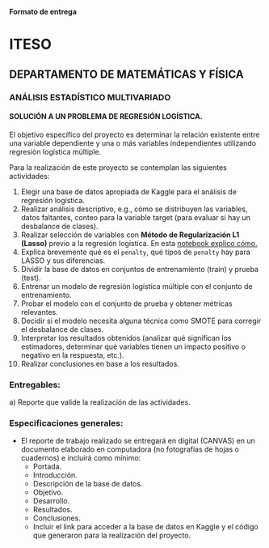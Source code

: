 **Formato de entrega**

# ITESO
## DEPARTAMENTO DE MATEMÁTICAS Y FÍSICA

### ANÁLISIS ESTADÍSTICO MULTIVARIADO
#### SOLUCIÓN A UN PROBLEMA DE REGRESIÓN LOGÍSTICA.

El objetivo específico del proyecto es determinar la relación existente entre una variable dependiente y una o más variables independientes utilizando regresión logística múltiple.

Para la realización de este proyecto se contemplan las siguientes actividades:

1. Elegir una base de datos apropiada de Kaggle para el análisis de regresión logística.
2. Realizar análisis descriptivo, e.g., cómo se distribuyen las variables, datos faltantes, conteo para la variable target (para evaluar si hay un desbalance de clases).
3. Realizar selección de variables con **Método de Regularización L1 (Lasso)** previo a la regresión logística. En esta [notebook explico cómo.](https://github.com/jealcalat/AEM-ITESO/blob/main/tema_3/3.4_regresion_logistica.ipynb)
4. Explica brevemente qué es el `penalty`, qué tipos de `penalty` hay para LASSO y sus diferencias. 
5. Dividir la base de datos en conjuntos de entrenamiento (train) y prueba (test).
6. Entrenar un modelo de regresión logística múltiple con el conjunto de entrenamiento.
7. Probar el modelo con el conjunto de prueba y obtener métricas relevantes.
8. Decidir si el modelo necesita alguna técnica como SMOTE para corregir el desbalance de clases.
9. Interpretar los resultados obtenidos (analizar qué significan los estimadores, determinar qué variables tienen un impacto positivo o negativo en la respuesta, etc.).
10. Realizar conclusiones en base a los resultados.

### Entregables:
a) Reporte que valide la realización de las actividades.

### Especificaciones generales:

- El reporte de trabajo realizado se entregará en digital (CANVAS) en un documento elaborado en computadora (no fotografías de hojas o cuadernos) e incluirá como mínimo:
  - Portada.
  - Introducción.
  - Descripción de la base de datos.
  - Objetivo.
  - Desarrollo.
  - Resultados.
  - Conclusiones.
  - Incluir el link para acceder a la base de datos en Kaggle y el código que generaron para la realización del proyecto.
